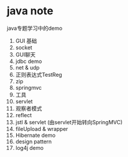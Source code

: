 # java note
java专题学习中的demo  
1. GUI 基础   
2. socket  
3. GUI聊天  
4. jdbc demo  
5. net & udp  
6. 正则表达式TestReg  
7. zip  
8. springmvc  
9. 工具  
10. servlet  
11.  观察者模式  
12. reflect  
13. jstl & servlet (由servlet开始转向SpringMVC)   
14. fileUpload & wrapper  
15. Hibernate demo 
16. design pattern 
17. log4j demo 

